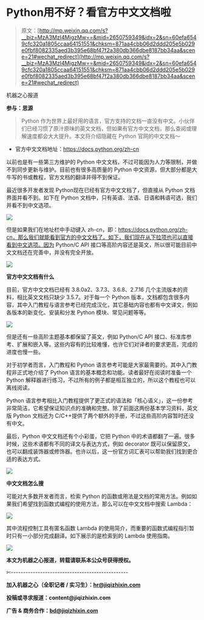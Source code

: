 # Python用不好？看官方中文文档啦

> 原文：[http://mp.weixin.qq.com/s?__biz=MzA3MzI4MjgzMw==&mid=2650759349&idx=2&sn=60efa6549cfc320a1805ccaa64151551&chksm=871aa4cbb06d2ddd205e5b029e0fbf8082335aed3b395e68bf47f2a380db366dbe8187bb34aa&scene=21#wechat_redirect](http://mp.weixin.qq.com/s?__biz=MzA3MzI4MjgzMw==&mid=2650759349&idx=2&sn=60efa6549cfc320a1805ccaa64151551&chksm=871aa4cbb06d2ddd205e5b029e0fbf8082335aed3b395e68bf47f2a380db366dbe8187bb34aa&scene=21#wechat_redirect)

机器之心报道

**参与：思源**

> Python 作为世界上最好用的语言，官方支持的文档一直没有中文。小伙伴们已经习惯了原汁原味的英文文档，但如果有官方中文文档，那么查阅或理解速度都会大大提升。本文将介绍隐藏在 Python 官网的中文文档～

*   官方中文文档地址：https://docs.python.org/zh-cn

以前也是有一些第三方维护的 Python 中文文档，不过可能因为人力等限制，并做不到同步更新与维护。目前也有很多高质量的 Python 中文资源，但大部分都是大牛写的书或教程，官方文档的翻译并得不到保证。

最近很多开发者发现 Python现在已经有官方中文文档了，但直接从 Python 文档界面并看不到。如下在 Python 文档中，只有英语、法语、日语和韩语可选，我们并看不到中文选项。

![](../Images/5ab1e36a03744374d45cf1b44393f73f.jpg)

但是如果我们在地址栏中手动键入 zh-cn，即：https://docs.python.org/zh-cn，那么我们就能看到官方的中文文档了。如下，我们现在从下拉项也可以直接看到中文选项。因为 Python/C API 接口等高阶内容还是英文，所以很可能目前中文文档还在完善中，并没有完全开放。

![](../Images/0d7c1e30412db3bb130646352a76eada.jpg)

**官方中文文档有什么**

目前，官方中文文档已经有 3.8.0a2、3.7.3、3.6.8、2.7.16 几个主流版本的资料，相比英文文档只缺少 3.5.7。对于每一个 Python 版本，文档都包含很多内容，其中入门教程与语言参考已经完成汉化，其它基础内容也都有中文译文，例如各版本的新变化、安装和分发 Python 模块、常见问题等等。

![](../Images/f3bb973c0ac86bdcdcad9027c6bb3500.jpg)

但是还有一些高阶主题基本都保留了英文，例如 Python/C API 接口、标准库参考、扩展和嵌入等。这些内容有的比较难懂，也许它们对译者的要求更高，完成的进度也慢一些。

对于初学者而言，入门教程和 Python 语言参考可能是大家最需要的。其中入门教程非正式地介绍了 Python 语言的基本概念和功能。读者最好在阅读时准备一个 Python 解释器进行练习，不过所有的例子都是相互独立的，所以这个教程也可以离线阅读。

Python 语言参考相比入门教程提供了更正式的语法和「核心语义」，这一份参考非常简洁，它希望保证知识点的准确和完整。除了前面这两份基本学习资料，英文版 Python 文档还为 C/C++提供了两个额外的手册，不过这些高阶内容暂时还没有中文。

最后，Python 中文文档还有个小彩蛋，它把 Python 中的术语都翻了一遍。很多时候，这些术语都有不同的译文与表达方式，例如 decorator 既可以保留原文，也可以翻成装饰器或修饰器。也许以后，这一份官方词汇表可以帮助我们找到更合适的表达方式。

![](../Images/ac34ebe5edca164f478ecbe6b77d2106.jpg)

**中文文档怎么搜**

可能对大多数开发者而言，检索 Python 的函数或用法是文档的常用方法。例如如果我们希望找到函数式编程的使用方法，那么可以在中文文档中搜索 Lambda：

![](../Images/717e02e41dc7f9657e2f0fa0b375760d.jpg)

其中流程控制工具有匿名函数 Lambda 的使用简介，而重要的函数式编程指引暂时只有一小部分完成翻译。如下展示的是检索到的 Lambda 使用指南。

![](../Images/ba05ca034f23ed3a117491f9e2760608.jpg)

****本文为机器之心报道，**转载请联系本公众号获得授权****。**

✄------------------------------------------------

**加入机器之心（全职记者 / 实习生）：hr@jiqizhixin.com**

**投稿或寻求报道：**content**@jiqizhixin.com**

**广告 & 商务合作：bd@jiqizhixin.com**